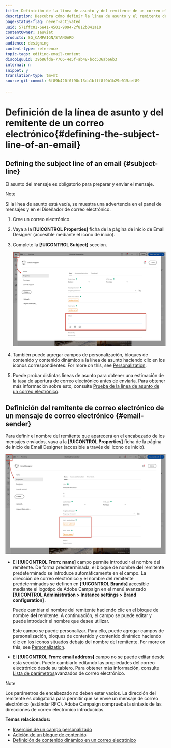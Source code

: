 ```yaml
---
title: Definición de la línea de asunto y del remitente de un correo electrónico
description: Descubra cómo definir la línea de asunto y el remitente de un correo electrónico en el Diseñador de correo electrónico.
page-status-flag: never-activated
uuid: 571ffc01-6e41-4501-9094-2f812b041a10
contentOwner: sauviat
products: SG_CAMPAIGN/STANDARD
audience: designing
content-type: reference
topic-tags: editing-email-content
discoiquuid: 39b86fda-7766-4e5f-ab48-bcc536ab66b3
internal: n
snippet: y
translation-type: tm+mt
source-git-commit: 6f89b420f0f98c13da1bfff8f9b1b29e015aef89

---
```



# Definición de la línea de asunto y del remitente de un correo electrónico{#defining-the-subject-line-of-an-email}

## Defining the subject line of an email {#subject-line}

El asunto del mensaje es obligatorio para preparar y enviar el mensaje.

>[!NOTE]
>
>Si la línea de asunto está vacía, se muestra una advertencia en el panel de mensajes y en el Diseñador de correo electrónico.

1. Cree un correo electrónico.
1. Vaya a la **[!UICONTROL Properties]** ficha de la página de inicio de Email Designer (accesible mediante el icono de inicio).
1. Complete la **[!UICONTROL Subject]** sección.

   ![](assets/email_designer_subject.png)

1. También puede agregar campos de personalización, bloques de contenido y contenido dinámico a la línea de asunto haciendo clic en los iconos correspondientes. For more on this, see [Personalization](../../designing/using/personalization.md).
1. Puede probar distintas líneas de asunto para obtener una estimación de la tasa de apertura de correo electrónico antes de enviarla. Para obtener más información sobre esto, consulte [Prueba de la línea de asunto de un correo electrónico](../../sending/using/testing-subject-line-email.md).

## Definición del remitente de correo electrónico de un mensaje de correo electrónico {#email-sender}

Para definir el nombre del remitente que aparecerá en el encabezado de los mensajes enviados, vaya a la **[!UICONTROL Properties]** ficha de la página de inicio de Email Designer (accesible a través del icono de inicio).

![](assets/delivery_content_edition16.png)

* El **[!UICONTROL From: name]** campo permite introducir el nombre del remitente. De forma predeterminada, el bloque de nombre **del** remitente predeterminado se introduce automáticamente en el campo. La dirección de correo electrónico y el nombre del remitente predeterminados se definen en **[!UICONTROL Brands]** accesible mediante el logotipo de Adobe Campaign en el menú avanzado **[!UICONTROL Administration > Instance settings > Brand configuration]** .

   Puede cambiar el nombre del remitente haciendo clic en el bloque de nombre **del** remitente. A continuación, el campo se puede editar y puede introducir el nombre que desee utilizar.

   Este campo se puede personalizar. Para ello, puede agregar campos de personalización, bloques de contenido y contenido dinámico haciendo clic en los iconos situados debajo del nombre del remitente. For more on this, see [Personalization](../../designing/using/personalization.md).

* El **[!UICONTROL From: email address]** campo no se puede editar desde esta sección. Puede cambiarlo editando las propiedades del correo electrónico desde su tablero. Para obtener más información, consulte [Lista de parámetros](../../administration/using/configuring-email-channel.md#advanced-parameters)avanzados de correo electrónico.

>[!NOTE]
>
>Los parámetros de encabezado no deben estar vacíos. La dirección del remitente es obligatoria para permitir que se envíe un mensaje de correo electrónico (estándar RFC). Adobe Campaign comprueba la sintaxis de las direcciones de correo electrónico introducidas.

**Temas relacionados:**

* [Inserción de un campo personalizado](../../designing/using/personalization.md#inserting-a-personalization-field)
* [Adición de un bloque de contenido](../../designing/using/personalization.md#adding-a-content-block)
* [Definición de contenido dinámico en un correo electrónico](../../designing/using/personalization.md#defining-dynamic-content-in-an-email)
